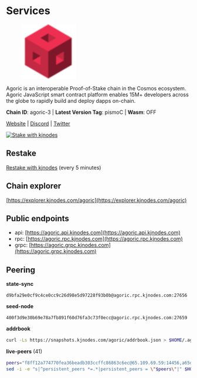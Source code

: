 # Services

<figure><img src="https://raw.githubusercontent.com/kj89/cosmos-images/main/logos/agoric.png" width="150" alt=""><figcaption></figcaption></figure>

Agoric is an interoperable Proof-of-Stake chain in the Cosmos ecosystem.  Agoric JavaScript smart contract platform enables 15M+ developers across the  globe to rapidly build and deploy dapps on-chain.

**Chain ID**: agoric-3 | **Latest Version Tag**: pismoC | **Wasm**: OFF

[Website](https://agoric.com) | [Discord](https://discord.com/invite/qDW8DRes4s) | [Twitter](https://twitter.com/agoric)

[![Stake with kjnodes](https://i.ibb.co/cr44Q8j/button-stake-with-kjnodes.png)](https://restake.app/agoric/agoricvaloper1ku5sm2twlsywdrp4wz3kfwgyrtqtp0lpr3nvk8)

## Restake

[Restake with kjnodes](https://restake.app/agoric/agoricvaloper1ku5sm2twlsywdrp4wz3kfwgyrtqtp0lpr3nvk8) (every 5 minutes)
## Chain explorer
[https://explorer.kjnodes.com/agoric](https://explorer.kjnodes.com/agoric)

## Public endpoints

* api: [https://agoric.api.kjnodes.com](https://agoric.api.kjnodes.com)
* rpc: [https://agoric.rpc.kjnodes.com](https://agoric.rpc.kjnodes.com)
* grpc: [https://agoric.grpc.kjnodes.com](https://agoric.grpc.kjnodes.com)

## Peering

**state-sync**

```text
d9bfa29e0cf9c4ce0cc9c26d98e5d97228f93b0b@agoric.rpc.kjnodes.com:27656
```

**seed-node**

```text
400f3d9e30b69e78a7fb891f60d76fa3c73f0ecc@agoric.rpc.kjnodes.com:27659
```

**addrbook**
```bash
curl -Ls https://snapshots.kjnodes.com/agoric/addrbook.json > $HOME/.agoric/config/addrbook.json
```

**live-peers** (41)
```bash
peers="f8ff12a774770fea36beadb303ccffc86863c6ec@65.109.69.59:14456,a65d3172dca90f0d9f8251c3ed2747f350eb9a7e@95.216.246.187:26656,2f524fbc73a8b0daa29f2ba0b7642aae62bea86f@65.108.144.8:26656,16f2ad1b7f154d6f8751c0ab7453e24f32ee8db3@95.217.45.52:26656,1312bbbd4ed1e58b9e4eb1d7788187a4607915e9@165.22.199.234:26060,8880e10d956bff921ef928794dcadcc22c7087b4@51.91.218.186:26656,f095bb53006ebddcbbf29c8df70dddcba6419e36@142.93.145.13:26656,9ed68bef54712b46713ac755ab7a6e7ad30694ef@192.99.44.79:14456,71bd0265037393f31ee9947a8e32fa494e51b637@135.181.218.98:26656,0837c0dac0bb15e79e64207bb0fa5a9a6fa42ad4@178.62.116.62:26656,d9bfa29e0cf9c4ce0cc9c26d98e5d97228f93b0b@65.109.88.38:27656,a38a30c1dd31f63be2befd40b82964b215c3c288@165.22.251.28:26656,63bd6649f80362ce513027d99ef32c826fdbd259@45.9.62.136:26656,86d9c73c7687611a6a2619f0186e7ea59ff8af25@206.189.26.213:26060,0464c8dded70d01f5ab50a8d6047a6b27ddf2ccd@84.244.95.232:26656,48bcde0bccc02079fe07310b939ce814f36dfdd2@18.162.111.170:26656,711f6f36a6ec3924b6d721de6adce604092e59f2@116.202.226.169:26656,190ead3cfb1bd655241418f3ef9ba40bbf2deecd@157.90.130.44:26656,78f72b8024fb5316e3daa525dd42c143b15dd187@138.201.63.42:26666,b31642a9bfb474aa7e53c7b91e0753f559d1d013@5.9.89.67:15634,4eea1e0a22d8d2ade108fc5f8e07d6d6e711e909@65.108.10.138:26656,996f421cdad30b917b7936cad3b8be59452a31f6@18.142.177.75:26656,ca4c3b9d0cf78d934a3b972c328db2e4a9a66c42@64.32.40.114:26656,ebc272824924ea1a27ea3183dd0b9ba713494f83@195.3.220.135:27106,d77d30c7a86c9a6013883d075493eaee365c3d48@213.135.246.90:26656,1cbe5f5c77610bb6568332e026a3b516edeb0121@65.21.234.47:21156,aede0d57cd77051cf1270675fa770c22e8074501@64.32.40.134:26656,23fd78b96fc7f17b47fc4a0d442b0ec53faebd88@157.90.91.20:12656,e70955351f601ea5be9a9bf41032949a777f31b3@207.244.255.229:10003,5a8f6cd6a5348868a08849dc4fb45b6445b094ed@143.198.100.136:26656,4d0953252dd26b5ff96292bd2a836bd8a77f4eed@159.69.63.222:26656,9e673680df593d841b0e09c49f87409654d84ae9@95.217.202.49:37656,3f307f0ad680e24755f8b5c546d0c18ff2dbf90e@65.108.128.247:26656,0f642db2770d4dd3e0d030b2f14f1365e40f3b38@185.146.148.101:26657,f769805423416d3bec0d683b3796f98a984ed51d@65.108.15.174:26656,1dfd1a8be38d892fa485e1b417bcf5f225b3f638@185.210.219.66:26656,37933cb8069e22554e454294d529eddb0fdae145@52.56.185.212:26656,0861af66b3f637db967120d690758ee08222794c@75.119.148.118:36656,8c30ee29afc4b77cf98222edcc3fe823cf1e8306@195.201.106.244:26656,e07945e91c6f9936e3dee73afd49d904be320c99@128.0.51.3:26656,ade4d8bc8cbe014af6ebdf3cb7b1e9ad36f412c0@135.181.5.219:14456"
sed -i -e "s|^persistent_peers *=.*|persistent_peers = \"$peers\"|" $HOME/.agoric/config/config.toml
```
